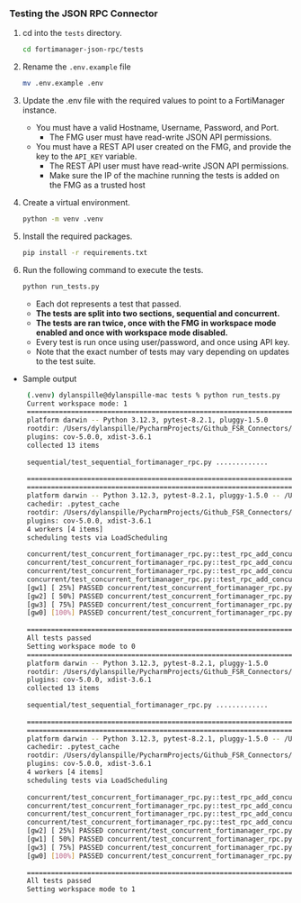 ### Testing the JSON RPC Connector

1. cd into the `tests` directory.
    ```bash
    cd fortimanager-json-rpc/tests
    ```
2. Rename the `.env.example` file 
    ```bash
    mv .env.example .env
    ```
3. Update the .env file with the required values to point to a FortiManager instance.
   - You must have a valid Hostname, Username, Password, and Port.
     - The FMG user must have read-write JSON API permissions.
   - You must have a REST API user created on the FMG, and provide the key to the `API_KEY` variable.
     - The REST API user must have read-write JSON API permissions.
     - Make sure the IP of the machine running the tests is added on the FMG as a trusted host
4. Create a virtual environment.
    ```bash
    python -m venv .venv
    ```

5. Install the required packages.
    ```bash
    pip install -r requirements.txt
    ```
6. Run the following command to execute the tests.
   ```bash
   python run_tests.py
   ```
   - Each dot represents a test that passed.
   - **The tests are split into two sections, sequential and concurrent.** 
   - **The tests are ran twice, once with the FMG in workspace mode enabled and once with workspace mode disabled.**
   - Every test is run once using user/password, and once using API key.
   - Note that the exact number of tests may vary depending on updates to the test suite.

- Sample output
   ```bash
    (.venv) dylanspille@dylanspille-mac tests % python run_tests.py
    Current workspace mode: 1
    ============================================================================= test session starts ==============================================================================
    platform darwin -- Python 3.12.3, pytest-8.2.1, pluggy-1.5.0
    rootdir: /Users/dylanspille/PycharmProjects/Github_FSR_Connectors/fortimanager-json-rpc/tests
    plugins: cov-5.0.0, xdist-3.6.1
    collected 13 items                                                                                                                                                             
    
    sequential/test_sequential_fortimanager_rpc.py .............                                                                                                             [100%]
    
    ============================================================================= 13 passed in 47.34s ==============================================================================
    ============================================================================= test session starts ==============================================================================
    platform darwin -- Python 3.12.3, pytest-8.2.1, pluggy-1.5.0 -- /Users/dylanspille/PycharmProjects/Github_FSR_Connectors/fortimanager-json-rpc/.venv/bin/python
    cachedir: .pytest_cache
    rootdir: /Users/dylanspille/PycharmProjects/Github_FSR_Connectors/fortimanager-json-rpc/tests
    plugins: cov-5.0.0, xdist-3.6.1
    4 workers [4 items]     
    scheduling tests via LoadScheduling
    
    concurrent/test_concurrent_fortimanager_rpc.py::test_rpc_add_concurrent[setup_params_concurrent3] 
    concurrent/test_concurrent_fortimanager_rpc.py::test_rpc_add_concurrent[setup_params_concurrent0] 
    concurrent/test_concurrent_fortimanager_rpc.py::test_rpc_add_concurrent[setup_params_concurrent1] 
    concurrent/test_concurrent_fortimanager_rpc.py::test_rpc_add_concurrent[setup_params_concurrent2] 
    [gw1] [ 25%] PASSED concurrent/test_concurrent_fortimanager_rpc.py::test_rpc_add_concurrent[setup_params_concurrent1] 
    [gw2] [ 50%] PASSED concurrent/test_concurrent_fortimanager_rpc.py::test_rpc_add_concurrent[setup_params_concurrent2] 
    [gw3] [ 75%] PASSED concurrent/test_concurrent_fortimanager_rpc.py::test_rpc_add_concurrent[setup_params_concurrent3] 
    [gw0] [100%] PASSED concurrent/test_concurrent_fortimanager_rpc.py::test_rpc_add_concurrent[setup_params_concurrent0] 
    
    ============================================================================== 4 passed in 18.74s ==============================================================================
    All tests passed
    Setting workspace mode to 0
    ============================================================================= test session starts ==============================================================================
    platform darwin -- Python 3.12.3, pytest-8.2.1, pluggy-1.5.0
    rootdir: /Users/dylanspille/PycharmProjects/Github_FSR_Connectors/fortimanager-json-rpc/tests
    plugins: cov-5.0.0, xdist-3.6.1
    collected 13 items                                                                                                                                                             
    
    sequential/test_sequential_fortimanager_rpc.py .............                                                                                                             [100%]
    
    ============================================================================= 13 passed in 31.37s ==============================================================================
    ============================================================================= test session starts ==============================================================================
    platform darwin -- Python 3.12.3, pytest-8.2.1, pluggy-1.5.0 -- /Users/dylanspille/PycharmProjects/Github_FSR_Connectors/fortimanager-json-rpc/.venv/bin/python
    cachedir: .pytest_cache
    rootdir: /Users/dylanspille/PycharmProjects/Github_FSR_Connectors/fortimanager-json-rpc/tests
    plugins: cov-5.0.0, xdist-3.6.1
    4 workers [4 items]     
    scheduling tests via LoadScheduling
    
    concurrent/test_concurrent_fortimanager_rpc.py::test_rpc_add_concurrent[setup_params_concurrent3] 
    concurrent/test_concurrent_fortimanager_rpc.py::test_rpc_add_concurrent[setup_params_concurrent0] 
    concurrent/test_concurrent_fortimanager_rpc.py::test_rpc_add_concurrent[setup_params_concurrent1] 
    concurrent/test_concurrent_fortimanager_rpc.py::test_rpc_add_concurrent[setup_params_concurrent2] 
    [gw2] [ 25%] PASSED concurrent/test_concurrent_fortimanager_rpc.py::test_rpc_add_concurrent[setup_params_concurrent2] 
    [gw1] [ 50%] PASSED concurrent/test_concurrent_fortimanager_rpc.py::test_rpc_add_concurrent[setup_params_concurrent1] 
    [gw3] [ 75%] PASSED concurrent/test_concurrent_fortimanager_rpc.py::test_rpc_add_concurrent[setup_params_concurrent3] 
    [gw0] [100%] PASSED concurrent/test_concurrent_fortimanager_rpc.py::test_rpc_add_concurrent[setup_params_concurrent0] 
    
    ============================================================================== 4 passed in 3.76s ===============================================================================
    All tests passed
    Setting workspace mode to 1
   ```
